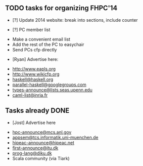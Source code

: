 TODO tasks for organizing FHPC'14
---------------------------------

 * [?] Update 2014 website: break into sections, include counter

 * [?] PC member list
  - Make a convenient email list
  - Add the rest of the PC to easychair
  - Send PCs cfp directly
 
 * [Ryan] Advertise here:
  -  http://www.eapls.org
  -  http://www.wikicfp.org
  -  haskell@haskell.org
  -  parallel-haskell@googlegroups.com
  -  types-announce@lists.seas.upenn.edu
  -  caml-list@inria.fr
 
 

Tasks already DONE
------------------

 * [Jost] Advertise here
  - hpc-announce@mcs.anl.gov
  - appsem@tcs.informatik.uni-muenchen.de
  - hipeac-announce@hipeac.net
  - first-announce@itu.dk
  - prog-lang@diku.dk
  - Scala community (via Tiark)
